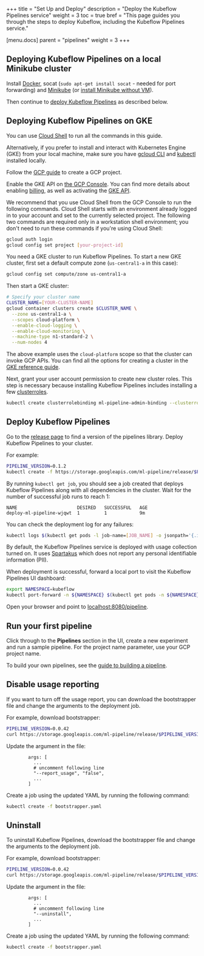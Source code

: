 +++
title = "Set Up and Deploy"
description = "Deploy the Kubeflow Pipelines service"
weight = 3
toc = true
bref = "This page guides you through the steps to deploy Kubeflow, including the Kubeflow Pipelines service."

[menu.docs]
  parent = "pipelines"
  weight = 3
+++
## Deploying Kubeflow Pipelines on a local Minikube cluster

Install [Docker](https://docs.docker.com/install/), socat 
(`sudo apt-get install socat` - needed for port forwarding) and 
[Minikube](https://github.com/kubernetes/minikube#installation) (or 
[install Minikube without VM](https://github.com/kubernetes/minikube#linux-continuous-integration-without-vm-support)).

Then continue to [deploy Kubeflow Pipelines](#deploy-kubeflow-pipelines)
as described below.

## Deploying Kubeflow Pipelines on GKE

You can use [Cloud Shell](https://cloud.google.com/shell/docs/quickstart) to run 
all the commands in this guide. 

Alternatively, if you prefer to install and interact with 
Kubernetes Engine (GKE) from your local  machine, make sure you have 
[gcloud CLI](https://cloud.google.com/sdk/) and 
[kubectl](https://kubernetes.io/docs/tasks/tools/install-kubectl/#download-as-part-of-the-google-cloud-sdk) 
installed locally.

Follow the 
[GCP  guide](https://cloud.google.com/resource-manager/docs/creating-managing-projects) 
to create a GCP project.

Enable the GKE API on 
[the GCP Console](https://console.developers.google.com/apis/enabled). You can 
find more details about enabling 
[billing](https://cloud.google.com/billing/docs/how-to/modify-project?#enable-billing), 
as well as activating the 
[GKE API](https://cloud.google.com/kubernetes-engine/docs/quickstart#before-you-begin).

We recommend that you use Cloud Shell from the GCP Console to run the following 
commands. Cloud Shell starts with an environment already logged in to your 
account and set to the currently selected project. The following two commands 
are required only in a workstation shell environment; you don't need to run
these commands if you're using Cloud Shell:

```bash
gcloud auth login
gcloud config set project [your-project-id]
```

You need a GKE cluster to run Kubeflow Pipelines. To start a new GKE cluster, 
first set a default compute zone (`us-central1-a` in this case):

```bash
gcloud config set compute/zone us-central1-a
```

Then start a GKE cluster:

```bash
# Specify your cluster name
CLUSTER_NAME=[YOUR-CLUSTER-NAME]
gcloud container clusters create $CLUSTER_NAME \
  --zone us-central1-a \
  --scopes cloud-platform \
  --enable-cloud-logging \
  --enable-cloud-monitoring \
  --machine-type n1-standard-2 \
  --num-nodes 4
```

The above example uses the `cloud-platform` scope so that the cluster can 
invoke GCP APIs. You can find all the options for creating a cluster in the 
[GKE reference guide](https://cloud.google.com/sdk/gcloud/reference/container/clusters/create). 

Next, grant your user account permission to create new cluster roles. This step 
is necessary because installing Kubeflow Pipelines includes installing a few 
[clusterroles](https://github.com/kubeflow/pipelines/search?utf8=%E2%9C%93&q=clusterrole+path%3Aml-pipeline%2Fml-pipeline&type=). 

```bash
kubectl create clusterrolebinding ml-pipeline-admin-binding --clusterrole=cluster-admin --user=$(gcloud config get-value account)
```
 
## Deploy Kubeflow Pipelines

Go to the 
[release page](https://github.com/kubeflow/pipelines/releases) to find a version 
of the pipelines library. Deploy Kubeflow Pipelines to your cluster.

For example:

```bash
PIPELINE_VERSION=0.1.2
kubectl create -f https://storage.googleapis.com/ml-pipeline/release/$PIPELINE_VERSION/bootstrapper.yaml
```

By running `kubectl get job`, you should see a job created that deploys 
Kubeflow Pipelines along with all dependencies in the cluster. Wait for the 
number of successful job runs to reach 1:

```
NAME                      DESIRED   SUCCESSFUL   AGE
deploy-ml-pipeline-wjqwt  1         1            9m
```

You can check the deployment log for any failures:

```bash
kubectl logs $(kubectl get pods -l job-name=[JOB_NAME] -o jsonpath='{.items[0].metadata.name}')
```

By default, the Kubeflow Pipelines service is deployed with usage collection 
turned on. 
It uses [Spartakus](https://github.com/kubernetes-incubator/spartakus) which 
does not report any personal identifiable information (PII).

When deployment is successful, forward a local port to visit the Kubeflow 
Pipelines UI dashboard:

```bash
export NAMESPACE=kubeflow
kubectl port-forward -n ${NAMESPACE} $(kubectl get pods -n ${NAMESPACE} --selector=service=ambassador -o jsonpath='{.items[0].metadata.name}') 8080:80
```

Open your browser and point to 
[localhost:8080/pipeline](http://localhost:8080/pipeline).

## Run your first pipeline

Click through to the **Pipelines** section in the UI, create a new experiment 
and run a sample pipeline. 
For the project name parameter, use your GCP project name. 

To build your own pipelines, see the 
[guide to building a pipeline](/docs/guides/pipelines/build-pipeline).

## Disable usage reporting

If you want to turn off the usage report, you can download the bootstrapper 
file and change the arguments to the deployment job.

For example, download bootstrapper:

```bash
PIPELINE_VERSION=0.0.42
curl https://storage.googleapis.com/ml-pipeline/release/$PIPELINE_VERSION/bootstrapper.yaml --output bootstrapper.yaml
```

Update the argument in the file:

```
        args: [
          ... 
          # uncomment following line
          "--report_usage", "false",
          ...
        ]
```

Create a job using the updated YAML by running the following command:

```bash
kubectl create -f bootstrapper.yaml
```

## Uninstall

To uninstall Kubeflow Pipelines, download the bootstrapper file and change the 
arguments to the deployment job.

For example, download bootstrapper:

```bash
PIPELINE_VERSION=0.0.42
curl https://storage.googleapis.com/ml-pipeline/release/$PIPELINE_VERSION/bootstrapper.yaml --output bootstrapper.yaml
```

Update the argument in the file:

```
        args: [
          ... 
          # uncomment following line
          "--uninstall",
          ...
        ]
```

Create a job using the updated YAML by running the following command:

```bash
kubectl create -f bootstrapper.yaml
```
